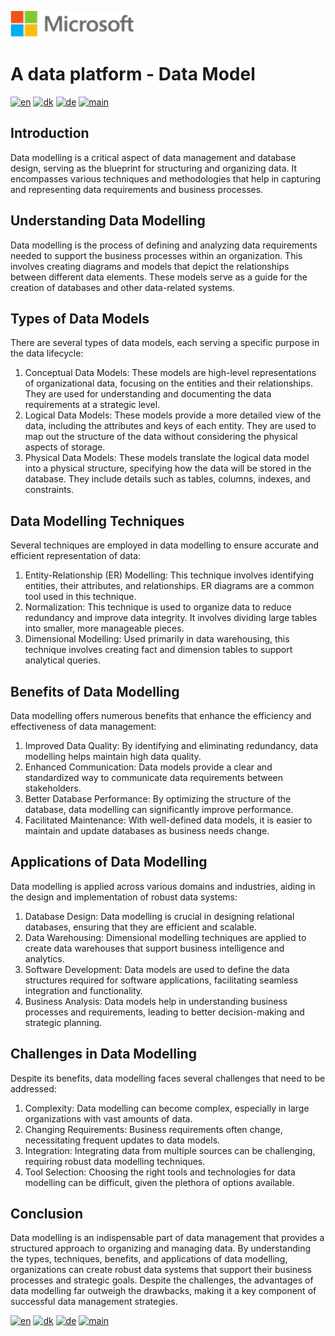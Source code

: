 ![microsoft](../images/microsoft.png)

# A data platform - Data Model

[![en](https://img.shields.io/badge/lang-en-red.svg)](DataModel.md)
[![dk](https://img.shields.io/badge/lang-dk-green.svg)](DataModel-da.md)
[![de](https://img.shields.io/badge/lang-de-yellow.svg)](DataModel-de.md)
[![main](https://img.shields.io/badge/main-document-blue.svg)](../README.md)

## Introduction

Data modelling is a critical aspect of data management and database design, serving as the blueprint for structuring and organizing data. It encompasses various techniques and methodologies
that help in capturing and representing data requirements and business processes.

## Understanding Data Modelling
Data modelling is the process of defining and analyzing data requirements needed to support the business processes within an organization. This involves creating diagrams and models that depict the relationships between different data elements. These models serve as a guide for the creation of databases and other data-related systems.

## Types of Data Models
There are several types of data models, each serving a specific purpose in the data lifecycle:
1) Conceptual Data Models: These models are high-level representations of organizational data, focusing on the entities and their relationships. They are used for understanding and documenting the data requirements at a strategic level.
2) Logical Data Models: These models provide a more detailed view of the data, including the attributes and keys of each entity. They are used to map out the structure of the data without considering the physical aspects of storage.
3) Physical Data Models: These models translate the logical data model into a physical structure, specifying how the data will be stored in the database. They include details such as tables, columns, indexes, and constraints.

## Data Modelling Techniques

Several techniques are employed in data modelling to ensure accurate and efficient representation of data:

1) Entity-Relationship (ER) Modelling: This technique involves identifying entities, their attributes, and relationships. ER diagrams are a common tool used in this technique.
2) Normalization: This technique is used to organize data to reduce redundancy and improve data integrity. It involves dividing large tables into smaller, more manageable pieces.
3) Dimensional Modelling: Used primarily in data warehousing, this technique involves creating fact and dimension tables to support analytical queries.

## Benefits of Data Modelling

Data modelling offers numerous benefits that enhance the efficiency and effectiveness of data management:

1) Improved Data Quality: By identifying and eliminating redundancy, data modelling helps maintain high data quality.
2) Enhanced Communication: Data models provide a clear and standardized way to communicate data requirements between stakeholders.
3) Better Database Performance: By optimizing the structure of the database, data modelling can significantly improve performance.
4) Facilitated Maintenance: With well-defined data models, it is easier to maintain and update databases as business needs change.

## Applications of Data Modelling

Data modelling is applied across various domains and industries, aiding in the design and implementation of robust data systems:

1) Database Design: Data modelling is crucial in designing relational databases, ensuring that they are efficient and scalable.
2) Data Warehousing: Dimensional modelling techniques are applied to create data warehouses that support business intelligence and analytics.
3) Software Development: Data models are used to define the data structures required for software applications, facilitating seamless integration and functionality.
4) Business Analysis: Data models help in understanding business processes and requirements, leading to better decision-making and strategic planning.

## Challenges in Data Modelling

Despite its benefits, data modelling faces several challenges that need to be addressed:

1) Complexity: Data modelling can become complex, especially in large organizations with vast amounts of data.
2) Changing Requirements: Business requirements often change, necessitating frequent updates to data models.
3) Integration: Integrating data from multiple sources can be challenging, requiring robust data modelling techniques.
4) Tool Selection: Choosing the right tools and technologies for data modelling can be difficult, given the plethora of options available.

## Conclusion

Data modelling is an indispensable part of data management that provides a structured approach to organizing and managing data. By understanding the types, techniques, benefits, and applications of data modelling, organizations can create robust data systems that support their business processes and strategic goals. Despite the challenges, the advantages of data modelling far outweigh the drawbacks, making it a key component of successful data management strategies.

[![en](https://img.shields.io/badge/lang-en-red.svg)](DataModel.md)
[![dk](https://img.shields.io/badge/lang-dk-green.svg)](DataModel-da.md)
[![de](https://img.shields.io/badge/lang-de-yellow.svg)](DataModel-de.md)
[![main](https://img.shields.io/badge/main-document-blue.svg)](../README.md)